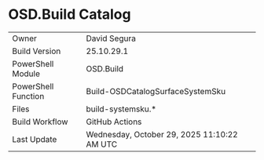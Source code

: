 ﻿# OSD.Build Catalog

| | |
|-|-|
| Owner | David Segura |
| Build Version | 25.10.29.1 |
| PowerShell Module | OSD.Build |
| PowerShell Function | Build-OSDCatalogSurfaceSystemSku |
| Files | build-systemsku.* |
| Build Workflow | GitHub Actions |
| Last Update | Wednesday, October 29, 2025 11:10:22 AM UTC |
